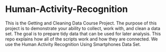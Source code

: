 # Human-Activity-Recognition
This is the Getting and Cleaning Data Course Project. The purpose of this project is to demonstrate your ability to collect, work with, and clean a data set. The goal is to prepare tidy data that can be used for later analysis. This repo explains how all of the scripts work and how they are connected. We use the Human Activity Recognition Using Smartphones Data Set.
